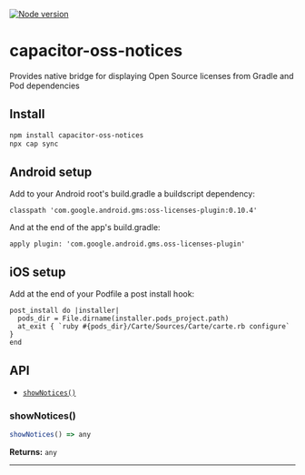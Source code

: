 [![Node version](https://img.shields.io/node/v/capacitor-oss-notices.svg?style=flat)](https://www.npmjs.com/package/capacitor-oss-notices)
# capacitor-oss-notices

Provides native bridge for displaying Open Source licenses from Gradle and Pod dependencies

## Install

```bash
npm install capacitor-oss-notices
npx cap sync
```

## Android setup
Add to your Android root's build.gradle a buildscript dependency:

```
classpath 'com.google.android.gms:oss-licenses-plugin:0.10.4'
```
And at the end of the app's build.gradle:
```
apply plugin: 'com.google.android.gms.oss-licenses-plugin'
```

## iOS setup
Add at the end of your Podfile a post install hook:
```
post_install do |installer|
  pods_dir = File.dirname(installer.pods_project.path)
  at_exit { `ruby #{pods_dir}/Carte/Sources/Carte/carte.rb configure` }
end
```

## API

<docgen-index>

* [`showNotices()`](#shownotices)

</docgen-index>

<docgen-api>
<!--Update the source file JSDoc comments and rerun docgen to update the docs below-->

### showNotices()

```typescript
showNotices() => any
```

**Returns:** <code>any</code>

--------------------

</docgen-api>
